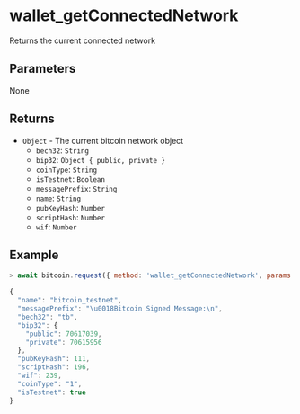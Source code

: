 # wallet_getConnectedNetwork

Returns the current connected network

## Parameters

None

## Returns

- `Object` - The current bitcoin network object
  - `bech32`: `String`
  - `bip32`: `Object { public, private }`
  - `coinType`: `String`
  - `isTestnet`: `Boolean`
  - `messagePrefix`: `String`
  - `name`: `String`
  - `pubKeyHash`: `Number`
  - `scriptHash`: `Number`
  - `wif`: `Number`

## Example

```js
> await bitcoin.request({ method: 'wallet_getConnectedNetwork', params: [] })

{
  "name": "bitcoin_testnet",
  "messagePrefix": "\u0018Bitcoin Signed Message:\n",
  "bech32": "tb",
  "bip32": {
    "public": 70617039,
    "private": 70615956
  },
  "pubKeyHash": 111,
  "scriptHash": 196,
  "wif": 239,
  "coinType": "1",
  "isTestnet": true
}
```
